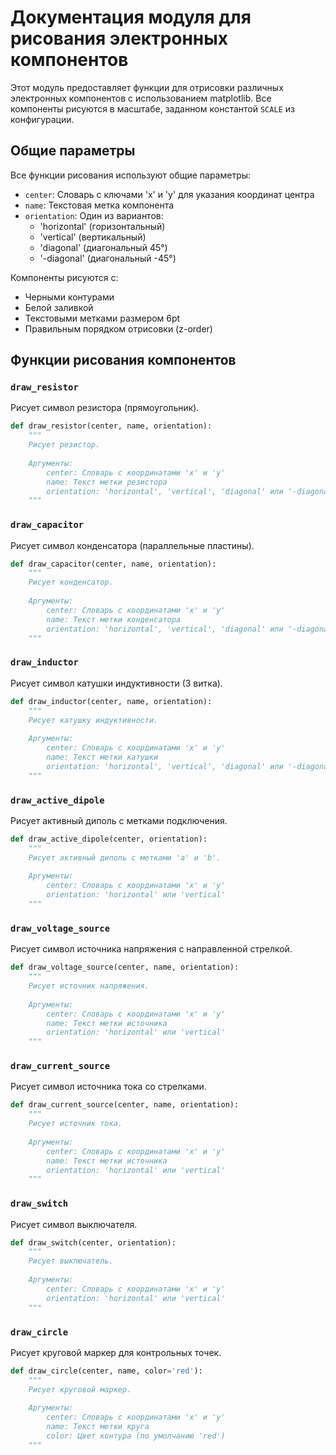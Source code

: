 # Документация модуля для рисования электронных компонентов

Этот модуль предоставляет функции для отрисовки различных электронных компонентов с использованием matplotlib. Все компоненты рисуются в масштабе, заданном константой `SCALE` из конфигурации.

## Общие параметры

Все функции рисования используют общие параметры:

- `center`: Словарь с ключами 'x' и 'y' для указания координат центра
- `name`: Текстовая метка компонента
- `orientation`: Один из вариантов:
  - 'horizontal' (горизонтальный)
  - 'vertical' (вертикальный)
  - 'diagonal' (диагональный 45°)
  - '-diagonal' (диагональный -45°)

Компоненты рисуются с:
- Черными контурами
- Белой заливкой
- Текстовыми метками размером 6pt
- Правильным порядком отрисовки (z-order)

## Функции рисования компонентов

### `draw_resistor`

Рисует символ резистора (прямоугольник).

```python
def draw_resistor(center, name, orientation):
    """
    Рисует резистор.
    
    Аргументы:
        center: Словарь с координатами 'x' и 'y'
        name: Текст метки резистора
        orientation: 'horizontal', 'vertical', 'diagonal' или '-diagonal'
    """
```

### `draw_capacitor`

Рисует символ конденсатора (параллельные пластины).

```python
def draw_capacitor(center, name, orientation):
    """
    Рисует конденсатор.
    
    Аргументы:
        center: Словарь с координатами 'x' и 'y'
        name: Текст метки конденсатора
        orientation: 'horizontal', 'vertical', 'diagonal' или '-diagonal'
    """
```

### `draw_inductor`

Рисует символ катушки индуктивности (3 витка).

```python
def draw_inductor(center, name, orientation):
    """
    Рисует катушку индуктивности.
    
    Аргументы:
        center: Словарь с координатами 'x' и 'y'
        name: Текст метки катушки
        orientation: 'horizontal', 'vertical', 'diagonal' или '-diagonal'
    """
```

### `draw_active_dipole`

Рисует активный диполь с метками подключения.

```python
def draw_active_dipole(center, orientation):
    """
    Рисует активный диполь с метками 'a' и 'b'.
    
    Аргументы:
        center: Словарь с координатами 'x' и 'y'
        orientation: 'horizontal' или 'vertical'
    """
```

### `draw_voltage_source`

Рисует символ источника напряжения с направленной стрелкой.

```python
def draw_voltage_source(center, name, orientation):
    """
    Рисует источник напряжения.
    
    Аргументы:
        center: Словарь с координатами 'x' и 'y'
        name: Текст метки источника
        orientation: 'horizontal' или 'vertical'
    """
```

### `draw_current_source`

Рисует символ источника тока со стрелками.

```python
def draw_current_source(center, name, orientation):
    """
    Рисует источник тока.
    
    Аргументы:
        center: Словарь с координатами 'x' и 'y'
        name: Текст метки источника
        orientation: 'horizontal' или 'vertical'
    """
```

### `draw_switch`

Рисует символ выключателя.

```python
def draw_switch(center, orientation):
    """
    Рисует выключатель.
    
    Аргументы:
        center: Словарь с координатами 'x' и 'y'
        orientation: 'horizontal' или 'vertical'
    """
```

### `draw_circle`

Рисует круговой маркер для контрольных точек.

```python
def draw_circle(center, name, color='red'):
    """
    Рисует круговой маркер.
    
    Аргументы:
        center: Словарь с координатами 'x' и 'y'
        name: Текст метки круга
        color: Цвет контура (по умолчанию 'red')
    """
```